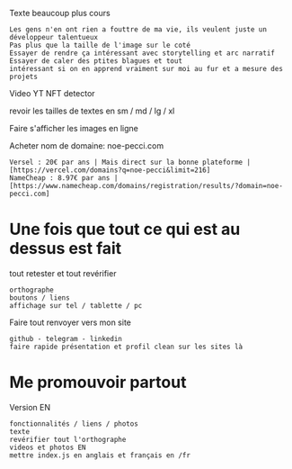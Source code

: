 Texte beaucoup plus cours

    Les gens n'en ont rien a fouttre de ma vie, ils veulent juste un développeur talentueux
    Pas plus que la taille de l'image sur le coté
    Essayer de rendre ça intéressant avec storytelling et arc narratif
    Essayer de caler des ptites blagues et tout
    intéressant si on en apprend vraiment sur moi au fur et a mesure des projets

Video YT NFT detector

revoir les tailles de textes en sm / md / lg / xl

Faire s'afficher les images en ligne

Acheter nom de domaine: noe-pecci.com

    Versel : 20€ par ans | Mais direct sur la bonne plateforme | [https://vercel.com/domains?q=noe-pecci&limit=216]
    NameCheap : 8.97€ par ans | [https://www.namecheap.com/domains/registration/results/?domain=noe-pecci.com]

# Une fois que tout ce qui est au dessus est fait

tout retester et tout revérifier

    orthographe
    boutons / liens
    affichage sur tel / tablette / pc

Faire tout renvoyer vers mon site

    github - telegram - linkedin
    faire rapide présentation et profil clean sur les sites là

# Me promouvoir partout

Version EN

    fonctionnalités / liens / photos
    texte
    revérifier tout l'orthographe
    videos et photos EN
    mettre index.js en anglais et français en /fr
